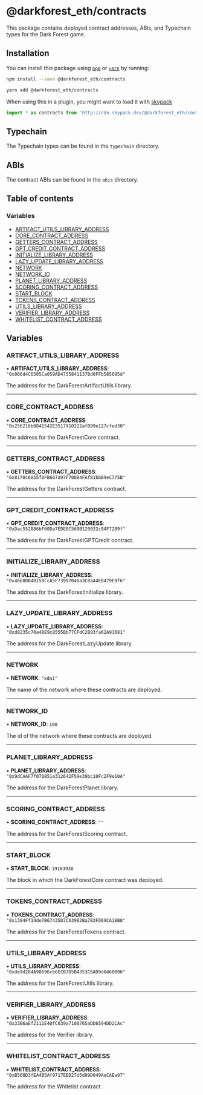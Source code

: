 # @darkforest_eth/contracts

This package contains deployed contract addresses, ABIs, and Typechain types
for the Dark Forest game.

## Installation

You can install this package using [`npm`](https://www.npmjs.com) or
[`yarn`](https://classic.yarnpkg.com/lang/en/) by running:

```bash
npm install --save @darkforest_eth/contracts
```

```bash
yarn add @darkforest_eth/contracts
```

When using this in a plugin, you might want to load it with [skypack](https://www.skypack.dev)

```js
import * as contracts from 'http://cdn.skypack.dev/@darkforest_eth/contracts';
```

## Typechain

The Typechain types can be found in the `typechain` directory.

## ABIs

The contract ABIs can be found in the `abis` directory.

## Table of contents

### Variables

- [ARTIFACT_UTILS_LIBRARY_ADDRESS](README.md#artifact_utils_library_address)
- [CORE_CONTRACT_ADDRESS](README.md#core_contract_address)
- [GETTERS_CONTRACT_ADDRESS](README.md#getters_contract_address)
- [GPT_CREDIT_CONTRACT_ADDRESS](README.md#gpt_credit_contract_address)
- [INITIALIZE_LIBRARY_ADDRESS](README.md#initialize_library_address)
- [LAZY_UPDATE_LIBRARY_ADDRESS](README.md#lazy_update_library_address)
- [NETWORK](README.md#network)
- [NETWORK_ID](README.md#network_id)
- [PLANET_LIBRARY_ADDRESS](README.md#planet_library_address)
- [SCORING_CONTRACT_ADDRESS](README.md#scoring_contract_address)
- [START_BLOCK](README.md#start_block)
- [TOKENS_CONTRACT_ADDRESS](README.md#tokens_contract_address)
- [UTILS_LIBRARY_ADDRESS](README.md#utils_library_address)
- [VERIFIER_LIBRARY_ADDRESS](README.md#verifier_library_address)
- [WHITELIST_CONTRACT_ADDRESS](README.md#whitelist_contract_address)

## Variables

### ARTIFACT_UTILS_LIBRARY_ADDRESS

• **ARTIFACT_UTILS_LIBRARY_ADDRESS**: `"0x066d4C6505Ca059AD4755841137Bd0FFb585695d"`

The address for the DarkForestArtifactUtils library.

---

### CORE_CONTRACT_ADDRESS

• **CORE_CONTRACT_ADDRESS**: `"0x256216b0841542E3517910222afB99e127cfed30"`

The address for the DarkForestCore contract.

---

### GETTERS_CONTRACT_ADDRESS

• **GETTERS_CONTRACT_ADDRESS**: `"0x8170c6855f0FB667a97F70884FAf81bbB9eC775B"`

The address for the DarkForestGetters contract.

---

### GPT_CREDIT_CONTRACT_ADDRESS

• **GPT_CREDIT_CONTRACT_ADDRESS**: `"0xDac552B86bF60Da7EDE8C569B120032c94F7289f"`

The address for the DarkForestGPTCredit contract.

---

### INITIALIZE_LIBRARY_ADDRESS

• **INITIALIZE_LIBRARY_ADDRESS**: `"0x46680B48158CcA5F73997046a3C8aA4E0479E9f6"`

The address for the DarkForestInitialize library.

---

### LAZY_UPDATE_LIBRARY_ADDRESS

• **LAZY_UPDATE_LIBRARY_ADDRESS**: `"0xd8235c70a48E9c8555Bb77CFdC2B93fa62A91681"`

The address for the DarkForestLazyUpdate library.

---

### NETWORK

• **NETWORK**: `"xdai"`

The name of the network where these contracts are deployed.

---

### NETWORK_ID

• **NETWORK_ID**: `100`

The id of the network where these contracts are deployed.

---

### PLANET_LIBRARY_ADDRESS

• **PLANET_LIBRARY_ADDRESS**: `"0x9dCAAF7f070851e312642F59e39bc10Fc2F9e10A"`

The address for the DarkForestPlanet library.

---

### SCORING_CONTRACT_ADDRESS

• **SCORING_CONTRACT_ADDRESS**: `""`

The address for the DarkForestScoring contract.

---

### START_BLOCK

• **START_BLOCK**: `19103930`

The block in which the DarkForestCore contract was deployed.

---

### TOKENS_CONTRACT_ADDRESS

• **TOKENS_CONTRACT_ADDRESS**: `"0x1384Ff14de7B67435D7CA3982Ba7B3FD69CA18B8"`

The address for the DarkForestTokens contract.

---

### UTILS_LIBRARY_ADDRESS

• **UTILS_LIBRARY_ADDRESS**: `"0xde9d284A98696cb6ECB7D5B4353C6AD9d0460096"`

The address for the DarkForestUtils library.

---

### VERIFIER_LIBRARY_ADDRESS

• **VERIFIER_LIBRARY_ADDRESS**: `"0x33B6aEf2111E40fC639a7100765aDb6594DD2CAc"`

The address for the Verifier library.

---

### WHITELIST_CONTRACT_ADDRESS

• **WHITELIST_CONTRACT_ADDRESS**: `"0xB560D3fEA4B5Af9717EED27d5d99D049AeCAEa97"`

The address for the Whitelist contract.
